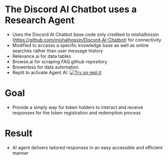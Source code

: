 # The Discord AI Chatbot uses a Research Agent
- Uses the Discord AI Chatbot base code only credited to mishalhossin (https://github.com/mishalhossin/Discord-AI-Chatbot) for connectivity
- Modified to accesss a specific knowledge base as well as online searches rather than user message history
- Relevance.ai for data tables
- Browse.ai for scraping FAQ github repository
- Browerless for data automation
- Replit to activate Agent AI: [![Try on repl.it](https://img.shields.io/badge/Replit-DD1200?style=for-the-badge&logo=Replit&logoColor=white)](https://repl.it/github/mishalhossin/Discord-AI-Chatbot)

# Goal
- Provide a simply way for token holders to interact and receive responses for the token registration and redemption process

# Result
- AI agent delivers tailored responses in an easy accessible and efficient manner






























































































